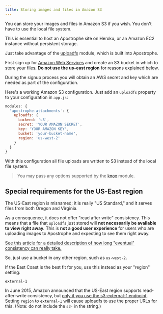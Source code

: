 ```yaml
---
title: Storing images and files in Amazon S3
---
```


You can store your images and files in Amazon S3 if you wish. You don't have to use the local file system.

This is essential to host an Apostrophe site on Heroku, or an Amazon EC2 instance without persistent storage.

Just take advantage of the [uploadfs](https://github.com/punkave/uploadfs) module, which is built into Apostrophe.

First sign up for [Amazon Web Services](http://aws.amazon.com/s3/) and create an S3 bucket in which to store your files. **Do not use the us-east region** for reasons explained below.

During the signup process you will obtain an AWS secret and key which are needed as part of the configuration.

Here's a working Amazon S3 configuration. Just add an `uploadfs` property to your configuration in `app.js`:

```javascript
modules: {
  'apostrophe-attachments': {
    uploadfs: {
      backend: 's3',
      secret: 'YOUR AMAZON SECRET',
      key: 'YOUR AMAZON KEY',
      bucket: 'your-bucket-name',
      region: 'us-west-2'
    }
  }
}
```

With this configuration all file uploads are written to S3 instead of the local file system.

> You may pass any options supported by the [knox](https://npmjs.org/package/knox) module.

## Special requirements for the US-East region

The US-East region is misnamed; it is really "US Standard," and it serves files from both Oregon and Virginia.

As a consequence, it does not offer "read after write" consistency. This means that a file that `uploadfs` just stored will **not necessarily be available to view right away.** This is **not a good user experience** for users who are uploading images to Apostrophe and expecting to see them right away.

[See this article for a detailed description of how long "eventual" consistency can really take.](http://www.stackdriver.com/eventual-consistency-really-eventual/)

So, just use a bucket in any other region, such as `us-west-2`.

If the East Coast is the best fit for you, use this instead as your "region" setting:

`external-1`

In June 2015, Amazon announced that the US-East region supports read-after-write consistency, but [only if you use the s3-external-1 endpoint](https://forums.aws.amazon.com/ann.jspa?annID=3112). Setting `region` to `external-1` will cause uploadfs to use the proper URLs for this. (Note: do not include the `s3-` in the string.)
